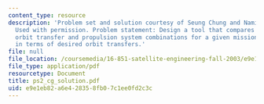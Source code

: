 ```yaml
---
content_type: resource
description: 'Problem set and solution courtesy of Seung Chung and Namiko Yamamoto.
  Used with permission. Problem statement: Design a tool that compares a set of feasible
  orbit transfer and propulsion system combinations for a given mission requirement,
  in terms of desired orbit transfers.'
file: null
file_location: /coursemedia/16-851-satellite-engineering-fall-2003/e9e1eb82a6e428358fb07c1ee0fd2c3c_ps2_cg_solution.pdf
file_type: application/pdf
resourcetype: Document
title: ps2_cg_solution.pdf
uid: e9e1eb82-a6e4-2835-8fb0-7c1ee0fd2c3c
---
```

